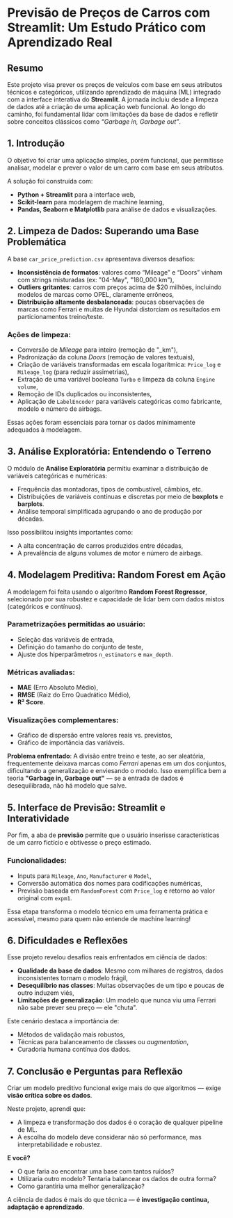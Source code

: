 # **Previsão de Preços de Carros com Streamlit: Um Estudo Prático com Aprendizado Real**

## **Resumo**

Este projeto visa prever os preços de veículos com base em seus atributos técnicos e categóricos, utilizando aprendizado de máquina (ML) integrado com a interface interativa do **Streamlit**. A jornada incluiu desde a limpeza de dados até a criação de uma aplicação web funcional. Ao longo do caminho, foi fundamental lidar com limitações da base de dados e refletir sobre conceitos clássicos como *“Garbage in, Garbage out”*.

## **1. Introdução**

 O objetivo foi criar uma aplicação simples, porém funcional, que permitisse analisar, modelar e prever o valor de um carro com base em seus atributos.

A solução foi construída com:
- **Python + Streamlit** para a interface web,
- **Scikit-learn** para modelagem de machine learning,
- **Pandas, Seaborn e Matplotlib** para análise de dados e visualizações.

## **2. Limpeza de Dados: Superando uma Base Problemática**

A base `car_price_prediction.csv` apresentava diversos desafios:
- **Inconsistência de formatos**: valores como “Mileage” e “Doors” vinham com strings misturadas (ex: "04-May", "180_000 km"),
- **Outliers gritantes**: carros com preços acima de $20 milhões, incluindo modelos de marcas como OPEL, claramente errôneos,
- **Distribuição altamente desbalanceada**: poucas observações de marcas como Ferrari e muitas de Hyundai distorciam os resultados em particionamentos treino/teste.

### Ações de limpeza:
- Conversão de *Mileage* para inteiro (remoção de "_km"),
- Padronização da coluna *Doors* (remoção de valores textuais),
- Criação de variáveis transformadas em escala logarítmica: `Price_log` e `Mileage_log` (para reduzir assimetrias),
- Extração de uma variável booleana `Turbo` e limpeza da coluna `Engine volume`,
- Remoção de IDs duplicados ou inconsistentes,
- Aplicação de `LabelEncoder` para variáveis categóricas como fabricante, modelo e número de airbags.

Essas ações foram essenciais para tornar os dados minimamente adequados à modelagem.

## **3. Análise Exploratória: Entendendo o Terreno**

O módulo de **Análise Exploratória** permitiu examinar a distribuição de variáveis categóricas e numéricas:
- Frequência das montadoras, tipos de combustível, câmbios, etc.
- Distribuições de variáveis contínuas e discretas por meio de **boxplots** e **barplots**.
- Análise temporal simplificada agrupando o ano de produção por décadas.

Isso possibilitou insights importantes como:
- A alta concentração de carros produzidos entre décadas,
- A prevalência de alguns volumes de motor e número de airbags.

## **4. Modelagem Preditiva: Random Forest em Ação**

A modelagem foi feita usando o algoritmo **Random Forest Regressor**, selecionado por sua robustez e capacidade de lidar bem com dados mistos (categóricos e contínuos).

### Parametrizações permitidas ao usuário:
- Seleção das variáveis de entrada,
- Definição do tamanho do conjunto de teste,
- Ajuste dos hiperparâmetros `n_estimators` e `max_depth`.

### Métricas avaliadas:
- **MAE** (Erro Absoluto Médio),
- **RMSE** (Raiz do Erro Quadrático Médio),
- **R² Score**.

### Visualizações complementares:
- Gráfico de dispersão entre valores reais vs. previstos,
- Gráfico de importância das variáveis.

**Problema enfrentado**: A divisão entre treino e teste, ao ser aleatória, frequentemente deixava marcas como *Ferrari* apenas em um dos conjuntos, dificultando a generalização e enviesando o modelo. Isso exemplifica bem a teoria **"Garbage in, Garbage out"** — se a entrada de dados é desequilibrada, não há modelo que salve.

## **5. Interface de Previsão: Streamlit e Interatividade**

Por fim, a aba de **previsão** permite que o usuário inserisse características de um carro fictício e obtivesse o preço estimado.

### Funcionalidades:
- Inputs para `Mileage`, `Ano`, `Manufacturer` e `Model`,
- Conversão automática dos nomes para codificações numéricas,
- Previsão baseada em `RandomForest` com `Price_log` e retorno ao valor original com `expm1`.

Essa etapa transforma o modelo técnico em uma ferramenta prática e acessível, mesmo para quem não entende de machine learning!

## **6. Dificuldades e Reflexões**

Esse projeto revelou desafios reais enfrentados em ciência de dados:
- **Qualidade da base de dados**: Mesmo com milhares de registros, dados inconsistentes tornam o modelo frágil,
- **Desequilíbrio nas classes**: Muitas observações de um tipo e poucas de outro induzem viés,
- **Limitações de generalização**: Um modelo que nunca viu uma Ferrari não sabe prever seu preço — ele "chuta".

Este cenário destaca a importância de:
- Métodos de validação mais robustos,
- Técnicas para balanceamento de classes ou *augmentation*,
- Curadoria humana contínua dos dados.

## **7. Conclusão e Perguntas para Reflexão**

Criar um modelo preditivo funcional exige mais do que algoritmos — exige **visão crítica sobre os dados**.

Neste projeto, aprendi que:
- A limpeza e transformação dos dados é o coração de qualquer pipeline de ML.
- A escolha do modelo deve considerar não só performance, mas interpretabilidade e robustez.

**E você?**  
- O que faria ao encontrar uma base com tantos ruídos?
- Utilizaria outro modelo? Tentaria balancear os dados de outra forma?
- Como garantiria uma melhor generalização?

A ciência de dados é mais do que técnica — é **investigação contínua, adaptação e aprendizado**.
